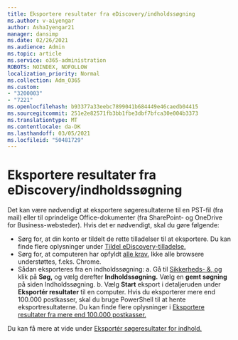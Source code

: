 ```yaml
---
title: Eksportere resultater fra eDiscovery/indholdssøgning
ms.author: v-aiyengar
author: AshaIyengar21
manager: dansimp
ms.date: 02/26/2021
ms.audience: Admin
ms.topic: article
ms.service: o365-administration
ROBOTS: NOINDEX, NOFOLLOW
localization_priority: Normal
ms.collection: Adm_O365
ms.custom:
- "3200003"
- "7221"
ms.openlocfilehash: b93377a33eebc7899041b684449e46caedb04415
ms.sourcegitcommit: 251e2e82571fb3bb1fbe3dbf7bfca30e004b3373
ms.translationtype: MT
ms.contentlocale: da-DK
ms.lasthandoff: 03/05/2021
ms.locfileid: "50481729"
---
```

# <a name="export-ediscoverycontent-search-results"></a>Eksportere resultater fra eDiscovery/indholdssøgning

Det kan være nødvendigt at eksportere søgeresultaterne til en PST-fil (fra mail) eller til oprindelige Office-dokumenter (fra SharePoint- og OneDrive for Business-websteder). Hvis det er nødvendigt, skal du gøre følgende:

- Sørg for, at din konto er tildelt de rette tilladelser til at eksportere. Du kan finde flere oplysninger under [Tildel eDiscovery-tilladelse.](https://go.microsoft.com/fwlink/?linkid=2102406)
- Sørg for, at computeren har opfyldt [alle krav.](https://docs.microsoft.com/office365/securitycompliance/export-search-results#before-you-begin) Ikke alle browsere understøttes, f.eks. Chrome.
- Sådan eksporteres fra en indholdssøgning: a. Gå til [Sikkerheds- &, og](https://protection.office.com/contentsearch) klik på **Søg,** og vælg derefter **Indholdssøgning.** Vælg en **gemt søgning** på siden Indholdssøgning.
    b. Vælg **Start** eksport i detaljeruden under **Eksportér resultater** til en computer. Hvis du eksporterer mere end 100.000 postkasser, skal du bruge PowerShell til at hente eksportresultaterne. Du kan finde flere oplysninger i [Eksportere resultater fra mere end 100.000 postkasser.](https://go.microsoft.com/fwlink/?linkid=2143861)

Du kan få mere at vide under [Eksportér søgeresultater for indhold.](https://go.microsoft.com/fwlink/?linkid=2102118)
